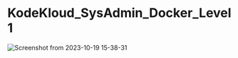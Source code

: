 # KodeKloud_SysAdmin_Docker_Level1
![Screenshot from 2023-10-19 15-38-31](https://github.com/Althaf-official/KodeKloud_SysAdmin_Docker_Level1/assets/105126131/65619c4f-ad66-4b22-85b1-c25c6b5d1827)

